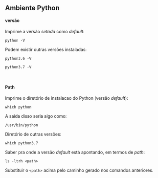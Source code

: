 ## Ambiente Python

#### versão

Imprime a versão _setada_ como _default_:
```
python -V
``` 

Podem existir outras versões instaladas:
```
python3.6 -V
``` 
```
python3.7 -V
``` 

<br>

#### Path 
Imprime o diretório de instalacao do Python (versão _default_):
```
which python
``` 
A saída disso seria algo como:
```
/usr/bin/python
```

Diretório de outras versões:
```
which python3.7
``` 

Saber pra onde a versão _default_ está apontando, em termos de _path_:
```
ls -ltrh <path>
``` 
Substituir o `<path>` acima pelo caminho gerado nos comandos anteriores.
